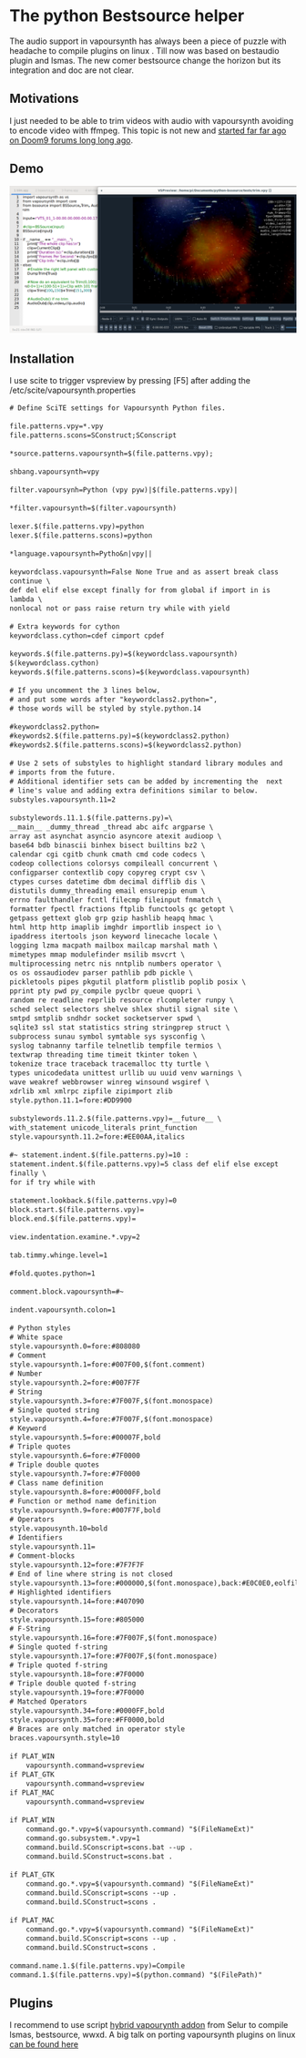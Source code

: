 # The python Bestsource helper

The audio support in vapoursynth has always been a piece of puzzle with headache
to compile plugins on linux . Till now was based on bestaudio plugin and lsmas. 
The new comer bestsource change the horizon but its integration and doc are not clear.


## Motivations

I just needed to be able to trim videos with audio with vapoursynth avoiding
to encode video with ffmpeg. This topic is not new and [started far far 
ago on Doom9 forums long long ago](https://forum.doom9.org/showthread.php?t=184300).

## Demo


![Demo live](https://github.com/sosie-js/python-bestsource/blob/1.0.0/icons/screenshot.png)


## Installation 

I use scite to trigger vspreview by pressing [F5] after adding the /etc/scite/vapoursynth.properties
```
# Define SciTE settings for Vapoursynth Python files.

file.patterns.vpy=*.vpy
file.patterns.scons=SConstruct;SConscript

*source.patterns.vapoursynth=$(file.patterns.vpy);

shbang.vapoursynth=vpy

filter.vapoursynh=Python (vpy pyw)|$(file.patterns.vpy)|

*filter.vapoursynth=$(filter.vapoursynth)

lexer.$(file.patterns.vpy)=python
lexer.$(file.patterns.scons)=python

*language.vapoursynth=Pytho&n|vpy||

keywordclass.vapoursynth=False None True and as assert break class continue \
def del elif else except finally for from global if import in is lambda \
nonlocal not or pass raise return try while with yield

# Extra keywords for cython
keywordclass.cython=cdef cimport cpdef

keywords.$(file.patterns.py)=$(keywordclass.vapoursynth) $(keywordclass.cython)
keywords.$(file.patterns.scons)=$(keywordclass.vapoursynth)

# If you uncomment the 3 lines below,
# and put some words after "keywordclass2.python=",
# those words will be styled by style.python.14

#keywordclass2.python=
#keywords2.$(file.patterns.py)=$(keywordclass2.python)
#keywords2.$(file.patterns.scons)=$(keywordclass2.python)

# Use 2 sets of substyles to highlight standard library modules and
# imports from the future.
# Additional identifier sets can be added by incrementing the  next
# line's value and adding extra definitions similar to below.
substyles.vapoursynth.11=2

substylewords.11.1.$(file.patterns.py)=\
__main__ _dummy_thread _thread abc aifc argparse \
array ast asynchat asyncio asyncore atexit audioop \
base64 bdb binascii binhex bisect builtins bz2 \
calendar cgi cgitb chunk cmath cmd code codecs \
codeop collections colorsys compileall concurrent \
configparser contextlib copy copyreg crypt csv \
ctypes curses datetime dbm decimal difflib dis \
distutils dummy_threading email ensurepip enum \
errno faulthandler fcntl filecmp fileinput fnmatch \
formatter fpectl fractions ftplib functools gc getopt \
getpass gettext glob grp gzip hashlib heapq hmac \
html http http imaplib imghdr importlib inspect io \
ipaddress itertools json keyword linecache locale \
logging lzma macpath mailbox mailcap marshal math \
mimetypes mmap modulefinder msilib msvcrt \
multiprocessing netrc nis nntplib numbers operator \
os os ossaudiodev parser pathlib pdb pickle \
pickletools pipes pkgutil platform plistlib poplib posix \
pprint pty pwd py_compile pyclbr queue quopri \
random re readline reprlib resource rlcompleter runpy \
sched select selectors shelve shlex shutil signal site \
smtpd smtplib sndhdr socket socketserver spwd \
sqlite3 ssl stat statistics string stringprep struct \
subprocess sunau symbol symtable sys sysconfig \
syslog tabnanny tarfile telnetlib tempfile termios \
textwrap threading time timeit tkinter token \
tokenize trace traceback tracemalloc tty turtle \
types unicodedata unittest urllib uu uuid venv warnings \
wave weakref webbrowser winreg winsound wsgiref \
xdrlib xml xmlrpc zipfile zipimport zlib
style.python.11.1=fore:#DD9900

substylewords.11.2.$(file.patterns.vpy)=__future__ \
with_statement unicode_literals print_function
style.vapoursynth.11.2=fore:#EE00AA,italics

#~ statement.indent.$(file.patterns.py)=10 :
statement.indent.$(file.patterns.vpy)=5 class def elif else except finally \
for if try while with

statement.lookback.$(file.patterns.vpy)=0
block.start.$(file.patterns.vpy)=
block.end.$(file.patterns.vpy)=

view.indentation.examine.*.vpy=2

tab.timmy.whinge.level=1

#fold.quotes.python=1

comment.block.vapoursynth=#~

indent.vapoursynth.colon=1

# Python styles
# White space
style.vapoursynth.0=fore:#808080
# Comment
style.vapoursynth.1=fore:#007F00,$(font.comment)
# Number
style.vapoursynth.2=fore:#007F7F
# String
style.vapoursynth.3=fore:#7F007F,$(font.monospace)
# Single quoted string
style.vapoursynth.4=fore:#7F007F,$(font.monospace)
# Keyword
style.vapoursynth.5=fore:#00007F,bold
# Triple quotes
style.vapoursynth.6=fore:#7F0000
# Triple double quotes
style.vapoursynth.7=fore:#7F0000
# Class name definition
style.vapoursynth.8=fore:#0000FF,bold
# Function or method name definition
style.vapoursynth.9=fore:#007F7F,bold
# Operators
style.vapousynth.10=bold
# Identifiers
style.vapoursynth.11=
# Comment-blocks
style.vapoursynth.12=fore:#7F7F7F
# End of line where string is not closed
style.vapoursynth.13=fore:#000000,$(font.monospace),back:#E0C0E0,eolfilled
# Highlighted identifiers
style.vapoursynth.14=fore:#407090
# Decorators
style.vapoursynth.15=fore:#805000
# F-String
style.vapoursynth.16=fore:#7F007F,$(font.monospace)
# Single quoted f-string
style.vapoursynth.17=fore:#7F007F,$(font.monospace)
# Triple quoted f-string
style.vapoursynth.18=fore:#7F0000
# Triple double quoted f-string
style.vapoursynth.19=fore:#7F0000
# Matched Operators
style.vapoursynth.34=fore:#0000FF,bold
style.vapoursynth.35=fore:#FF0000,bold
# Braces are only matched in operator style
braces.vapoursynth.style=10

if PLAT_WIN
	vapoursynth.command=vspreview
if PLAT_GTK
	vapoursynth.command=vspreview
if PLAT_MAC
	vapoursynth.command=vspreview

if PLAT_WIN
	command.go.*.vpy=$(vapoursynth.command) "$(FileNameExt)"
	command.go.subsystem.*.vpy=1
	command.build.SConscript=scons.bat --up .
	command.build.SConstruct=scons.bat .

if PLAT_GTK
	command.go.*.vpy=$(vapoursynth.command) "$(FileNameExt)"
	command.build.SConscript=scons --up .
	command.build.SConstruct=scons .

if PLAT_MAC
	command.go.*.vpy=$(vapoursynth.command) "$(FileNameExt)"
	command.build.SConscript=scons --up .
	command.build.SConstruct=scons .

command.name.1.$(file.patterns.vpy)=Compile
command.1.$(file.patterns.vpy)=$(python.command) "$(FilePath)"
```
 

## Plugins

I recommend to use script [hybrid vapourynth addon](https://github.com/Selur/hybrid-vapoursynth-addon) from Selur to compile lsmas, bestsource, wwxd. A big talk on porting vapoursynth plugins on linux [can be found here](https://github.com/vapoursynth/vapoursynth/issues/1064)

